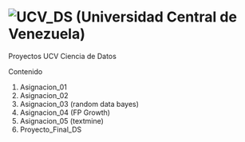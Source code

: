 # ![UCV_DS](https://compex.ciens.ucv.ve/producto/ciencia-de-los-datos/ "link diplomado") (Universidad Central de Venezuela)
Proyectos UCV Ciencia de Datos

Contenido
1. Asignacion_01
2. Asignacion_02
3. Asignacion_03 (random data bayes)
4. Asignacion_04 (FP Growth)
5. Asignacion_05 (textmine)
6. Proyecto_Final_DS
